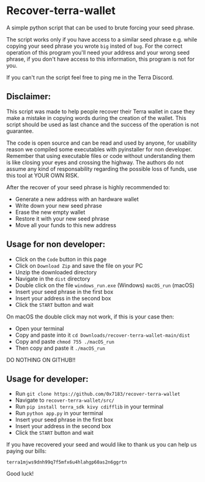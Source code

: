 # Recover-terra-wallet

A simple python script that can be used to brute forcing your seed phrase.

The script works only if you have access to a similar seed phrase e.g. while copying your seed phrase you wrote `big` insted of `bug`.
For the correct operation of this program you'll need your address and your wrong seed phrase, if you don't have access to this information, this program is not for you.

If you can't run the script feel free to ping me in the Terra Discord.

## Disclaimer:

This script was made to help people recover their Terra wallet in case they make a mistake in copying words during the creation of the wallet.
This script should be used as last chance and the success of the operation is not guarantee.

The code is open source and can be read and used by anyone, for usability reason we compiled some executables with pyinstaller for non developer.
Remember that using executable files or code without understanding them is like closing your eyes and crossing the highway.
The authors do not assume any kind of responsability regarding the possible loss of funds, use this tool at YOUR OWN RISK.

After the recover of your seed phrase is highly recommended to:

* Generate a new address with an hardware wallet 
* Write down your new seed phrase
* Erase the new empty wallet
* Restore it with your new seed phrase
* Move all your funds to this new address

## Usage for non developer:

* Click on the `Code` button in this page
* Click on `Download Zip` and save the file on your PC
* Unzip the downloaded directory
* Navigate in the `dist` directory
* Double click on the file `windows_run.exe` (Windows) `macOS_run` (macOS)
* Insert your seed phrase in the first box
* Insert your address in the second box
* Click the `START` button and wait

On macOS the double click may not work, if this is your case then:

* Open your terminal
* Copy and paste into it `cd Downloads/recover-terra-wallet-main/dist`
* Copy and paste `chmod 755 ./macOS_run`
* Then copy and paste it `./macOS_run`

DO NOTHING ON GITHUB!!

## Usage for developer:

* Run `git clone https://github.com/0x7183/recover-terra-wallet`
* Navigate to `recover-terra-wallet/src/`
* Run `pip install terra_sdk kivy cdifflib` in your terminal
* Run `python app.py` in your terminal
* Insert your seed phrase in the first box
* Insert your address in the second box
* Click the `START` button and wait

If you have recovered your seed and would like to thank us you can help us paying our bills:

`terra1mjws9dnh99q7f5mfx6u4hlahgp60as2n6ggrtn`

Good luck!

